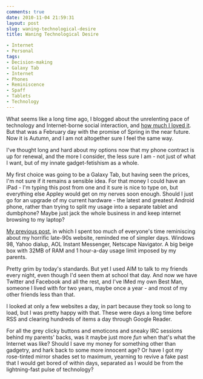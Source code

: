 ```yaml
---
comments: true
date: 2010-11-04 21:59:31
layout: post
slug: waning-technological-desire
title: Waning Technological Desire

- Internet
- Personal
tags:
- Decision-making
- Galaxy Tab
- Internet
- Phones
- Reminiscence
- Spaff
- Tablets
- Technology
---
```


What seems like a long time ago, I blogged about the unrelenting pace of technology and Internet-borne social interaction, and [how much I loved it](/blog/multitasking-the-new-doing-things). But that was a February day with the promise of Spring in the near future. Now it is Autumn, and I am not altogether sure I feel the same way.

I've thought long and hard about my options now that my phone contract is up for renewal, and the more I consider, the less sure I am - not just of what I want, but of my innate gadget-fetishism as a whole.

My first choice was going to be a Galaxy Tab, but having seen the prices, I'm not sure if it remains a sensible idea. For that money I could have an iPad - I'm typing this post from one and it sure is nice to type on, but everything else Appley would get on my nerves soon enough. Should I just go for an upgrade of my current hardware - the latest and greatest Android phone, rather than trying to split my usage into a separate tablet and dumbphone? Maybe just jack the whole business in and keep internet browsing to my laptop?

[My previous post](/blog/a-farewell-to-marmablues), in which I spent too much of everyone's time reminiscing about my horrific late-90s website, reminded me of simpler days. Windows 98, Yahoo dialup, AOL Instant Messenger, Netscape Navigator. A big beige box with 32MB of RAM and 1 hour-a-day usage limit imposed by my parents.

Pretty grim by today's standards. But yet I used AIM to talk to my friends every night, even though I'd seen them at school that day. And now we have Twitter and Facebook and all the rest, and I've IMed my own Best Man, someone I lived with for two years, maybe once a year - and most of my other friends less than that.

I looked at only a few websites a day, in part because they took so long to load, but I was pretty happy with that. These were days a long time before RSS and clearing hundreds of items a day through Google Reader.

For all the grey clicky buttons and emoticons and sneaky IRC sessions behind my parents' backs, was it maybe just more _fun_ when that's what the Internet was like? Should I save my money for something other than gadgetry, and hark back to some more innocent age?  Or have I got my rose-tinted mirror shades set to maximum, yearning to revive a fake past that I would get bored of within days, separated as I would be from the lightning-fast pulse of technology?
